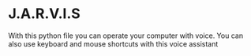 # J.A.R.V.I.S
With this python file you can operate your computer with voice.
You can also use keyboard and mouse shortcuts with this voice assistant

